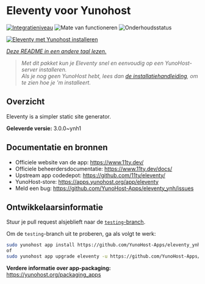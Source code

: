 <!--
NB: Deze README is automatisch gegenereerd door <https://github.com/YunoHost/apps/tree/master/tools/readme_generator>
Hij mag NIET handmatig aangepast worden.
-->

# Eleventy voor Yunohost

[![Integratieniveau](https://dash.yunohost.org/integration/eleventy.svg)](https://ci-apps.yunohost.org/ci/apps/eleventy/) ![Mate van functioneren](https://ci-apps.yunohost.org/ci/badges/eleventy.status.svg) ![Onderhoudsstatus](https://ci-apps.yunohost.org/ci/badges/eleventy.maintain.svg)

[![Eleventy met Yunohost installeren](https://install-app.yunohost.org/install-with-yunohost.svg)](https://install-app.yunohost.org/?app=eleventy)

*[Deze README in een andere taal lezen.](./ALL_README.md)*

> *Met dit pakket kun je Eleventy snel en eenvoudig op een YunoHost-server installeren.*  
> *Als je nog geen YunoHost hebt, lees dan [de installatiehandleiding](https://yunohost.org/install), om te zien hoe je 'm installeert.*

## Overzicht

Eleventy is a simpler static site generator.


**Geleverde versie:** 3.0.0~ynh1

## Documentatie en bronnen

- Officiele website van de app: <https://www.11ty.dev/>
- Officiele beheerdersdocumentatie: <https://www.11ty.dev/docs/>
- Upstream app codedepot: <https://github.com/11ty/eleventy/>
- YunoHost-store: <https://apps.yunohost.org/app/eleventy>
- Meld een bug: <https://github.com/YunoHost-Apps/eleventy_ynh/issues>

## Ontwikkelaarsinformatie

Stuur je pull request alsjeblieft naar de [`testing`-branch](https://github.com/YunoHost-Apps/eleventy_ynh/tree/testing).

Om de `testing`-branch uit te proberen, ga als volgt te werk:

```bash
sudo yunohost app install https://github.com/YunoHost-Apps/eleventy_ynh/tree/testing --debug
of
sudo yunohost app upgrade eleventy -u https://github.com/YunoHost-Apps/eleventy_ynh/tree/testing --debug
```

**Verdere informatie over app-packaging:** <https://yunohost.org/packaging_apps>
